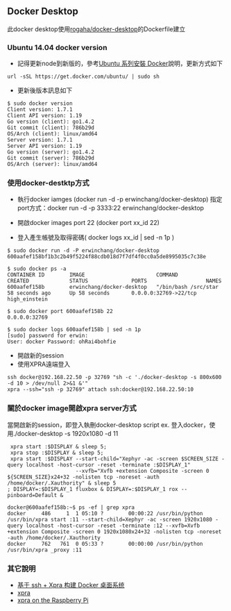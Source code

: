 ## Docker Desktop

 此docker desktop使用[rogaha/docker-desktop][1]的Dockerfile建立

### Ubuntu 14.04 docker version

 - 記得更新node到新版的，參考[Ubuntu 系列安裝 Docker][2]說明，更新方式如下

```
url -sSL https://get.docker.com/ubuntu/ | sudo sh
```

 - 更新後版本訊息如下

```
$ sudo docker version
Client version: 1.7.1
Client API version: 1.19
Go version (client): go1.4.2
Git commit (client): 786b29d
OS/Arch (client): linux/amd64
Server version: 1.7.1
Server API version: 1.19
Go version (server): go1.4.2
Git commit (server): 786b29d
OS/Arch (server): linux/amd64
```

### 使用docker-destktp方式
 
 - 執行docker iamges (docker run -d -p erwinchang/docker-desktop)
   指定port方式：docker run -d -p 3333:22 erwinchang/docker-desktop

 - 開啟docker images port 22 (docker port xx_id 22)
 - 登入產生帳號及取得密碼( docker logs xx_id | sed -n 1p )

```
$ sudo docker run -d -P erwinchang/docker-desktop
600aafef158bf1b3c2b49f5224f88cdb018d7f7df4f0cc0a5de8995035c7c38e

$ sudo docker ps -a
CONTAINER ID        IMAGE                       COMMAND                CREATED             STATUS              PORTS                   NAMES
600aafef158b        erwinchang/docker-desktop   "/bin/bash /src/star   58 seconds ago      Up 58 seconds       0.0.0.0:32769->22/tcp   high_einstein       

$ sudo docker port 600aafef158b 22
0.0.0.0:32769

$ sudo docker logs 600aafef158b | sed -n 1p
[sudo] password for erwin: 
User: docker Password: ohRai4bohfie

```
 
 - 開啟新的session
 - 使用XPRA遠端登入

```
ssh docker@192.168.22.50 -p 32769 "sh -c './docker-desktop -s 800x600 -d 10 > /dev/null 2>&1 &'"
xpra --ssh="ssh -p 32769" attach ssh:docker@192.168.22.50:10
```

### 關於docker image開啟xpra server方式
 
 當開啟新的session，即登入執刪docker-desktop script
 ex. 登入docker，使用./docker-desktop -s 1920x1080 -d 11

```
 xpra start :$DISPLAY & sleep 5; 
 xpra stop :$DISPLAY & sleep 5; 
 xpra start :$DISPLAY --start-child="Xephyr -ac -screen $SCREEN_SIZE -query localhost -host-cursor -reset -terminate :$DISPLAY_1" 
                      --xvfb="Xvfb +extension Composite -screen 0 ${SCREEN_SIZE}x24+32 -nolisten tcp -noreset -auth /home/docker/.Xauthority" & sleep 5 
; DISPLAY=:$DISPLAY_1 fluxbox & DISPLAY=:$DISPLAY_1 rox --pinboard=Default &
```

```
docker@600aafef158b:~$ ps -ef | grep xpra
docker     486     1  1 05:10 ?        00:00:22 /usr/bin/python /usr/bin/xpra start :11 --start-child=Xephyr -ac -screen 1920x1080 -query localhost -host-cursor -reset -terminate :12 --xvfb=Xvfb +extension Composite -screen 0 1920x1080x24+32 -nolisten tcp -noreset -auth /home/docker/.Xauthority
docker     762   761  0 05:33 ?        00:00:00 /usr/bin/python /usr/bin/xpra _proxy :11
```


### 其它說明
 
  - [基于 ssh + Xpra 构建 Docker 桌面系统][3]
  - [xpra][4]
  - [xpra on the Raspberry Pi][5]

[1]:https://github.com/rogaha/docker-desktop
[2]:https://philipzheng.gitbooks.io/docker_practice/content/install/ubuntu.html
[3]:http://www.tinylab.org/based-on-ssh-build-docker-xpra-desktop/
[4]:http://muxueqz.gitcafe.io/xpra.html
[5]:http://blog.spiralofhope.com/3179-xpra-on-the-raspberry-pi.html